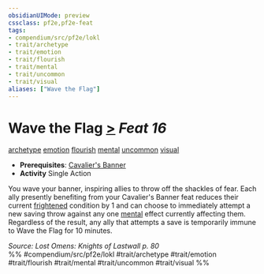 ```yaml
---
obsidianUIMode: preview
cssclass: pf2e,pf2e-feat
tags:
- compendium/src/pf2e/lokl
- trait/archetype
- trait/emotion
- trait/flourish
- trait/mental
- trait/uncommon
- trait/visual
aliases: ["Wave the Flag"]
---
```

# Wave the Flag  [>](/rules/core-rulebook/chapter-9-playing-the-game.md#Actions "Single Action") *Feat 16*  
[archetype](/rules/traits/archetype.md)  [emotion](/rules/traits/emotion.md)  [flourish](/rules/traits/flourish.md)  [mental](/rules/traits/mental.md)  [uncommon](/rules/traits/uncommon.md)  [visual](/rules/traits/visual.md)  

- **Prerequisites**: [Cavalier's Banner](/compendium/feats/cavaliers-banner-apg.md)
- **Activity** Single Action

You wave your banner, inspiring allies to throw off the shackles of fear. Each ally presently benefiting from your Cavalier's Banner feat reduces their current [frightened](/rules/conditions.md#Frightened) condition by 1 and can choose to immediately attempt a new saving throw against any one [mental](/rules/traits/mental.md) effect currently affecting them. Regardless of the result, any ally that attempts a save is temporarily immune to Wave the Flag for 10 minutes.

*Source: Lost Omens: Knights of Lastwall p. 80*  
%% #compendium/src/pf2e/lokl #trait/archetype #trait/emotion #trait/flourish #trait/mental #trait/uncommon #trait/visual %%